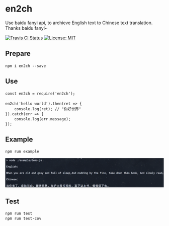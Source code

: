 # en2ch

Use baidu fanyi api, to archieve English text to Chinese text translation. Thanks baidu fanyi~

[ ![Travis CI Status](https://travis-ci.org/X-Jray/en2ch.svg?branch=master)](https://travis-ci.org/X-Jray/en2ch.svg?branch=master)
[![License: MIT](https://img.shields.io/badge/License-MIT-blue.svg)](https://opensource.org/licenses/MIT)

## Prepare

```
npm i en2ch --save
```

## Use


```
const en2ch = require('en2ch');

en2ch('hello world').then(ret => {
    console.log(ret); // "你好世界"
}).catch(err => {
    console.log(err.message);
});
```

## Example

```
npm run example
```
![en2ch demo](example/demo.png)


## Test

```
npm run test
npm run test-cov
```


